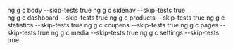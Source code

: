 ng g c body --skip-tests true
ng g c sidenav --skip-tests true  
ng g c dashboard --skip-tests true
ng g c products --skip-tests true
ng g c statistics --skip-tests true
ng g c coupens --skip-tests true
ng g c pages --skip-tests true
ng g c media --skip-tests true
ng g c settings --skip-tests true
